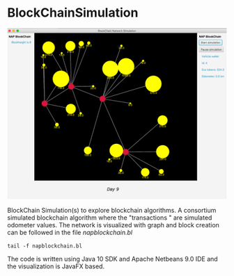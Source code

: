 # BlockChainSimulation

![alt text](https://github.com/PeterWinzell/BlockChainSimulation/blob/master/BlockChain_ett/src/images/napchain.png "Napchain")

BlockChain Simulation(s) to explore blockchain algorithms. A consortium simulated blockchain algorithm where the "transactions " are simulated odometer values. The network is visualized with graph and block creation can be followed in the file  *napblockchain.bl*

    tail -f napblockchain.bl
    
The code is written using Java 10 SDK and Apache Netbeans 9.0 IDE and the visualization is JavaFX based.

